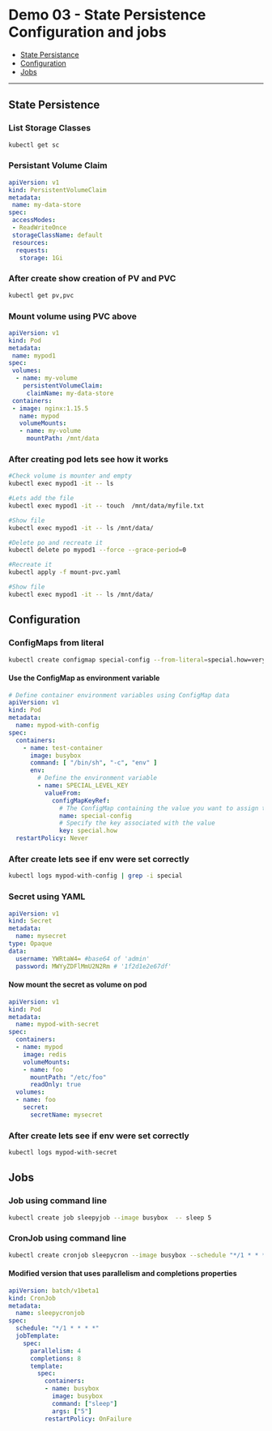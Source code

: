 # Demo 03 - State Persistence Configuration and jobs

* [State Persistance](#state-persistance)
* [Configuration](#Configuration)
* [Jobs](#Jobs)

---

## State Persistence

### List Storage Classes

```bash
kubectl get sc
```

### Persistant Volume Claim

```yaml
apiVersion: v1
kind: PersistentVolumeClaim
metadata:
 name: my-data-store
spec:
 accessModes:
 - ReadWriteOnce
 storageClassName: default
 resources:
  requests:
   storage: 1Gi
```

### After create show creation of PV and PVC

```bash
kubectl get pv,pvc
```

### Mount volume using PVC above

```yaml
apiVersion: v1
kind: Pod
metadata:
 name: mypod1
spec:
 volumes:
  - name: my-volume
    persistentVolumeClaim:
     claimName: my-data-store
 containers:
 - image: nginx:1.15.5
   name: mypod
   volumeMounts:
   - name: my-volume
     mountPath: /mnt/data
```

### After creating pod lets see how it works

```bash
#Check volume is mounter and empty 
kubectl exec mypod1 -it -- ls

#Lets add the file 
kubectl exec mypod1 -it -- touch  /mnt/data/myfile.txt

#Show file
kubectl exec mypod1 -it -- ls /mnt/data/

#Delete po and recreate it
kubectl delete po mypod1 --force --grace-period=0 

#Recreate it 
kubectl apply -f mount-pvc.yaml

#Show file
kubectl exec mypod1 -it -- ls /mnt/data/


```

## Configuration

### ConfigMaps from literal

```bash
kubectl create configmap special-config --from-literal=special.how=very --from-literal=special.type=charm
```

#### Use the ConfigMap as environment variable

```yaml
# Define container environment variables using ConfigMap data
apiVersion: v1
kind: Pod
metadata:
  name: mypod-with-config
spec:
  containers:
    - name: test-container
      image: busybox
      command: [ "/bin/sh", "-c", "env" ]
      env:
        # Define the environment variable
        - name: SPECIAL_LEVEL_KEY
          valueFrom:
            configMapKeyRef:
              # The ConfigMap containing the value you want to assign to SPECIAL_LEVEL_KEY
              name: special-config
              # Specify the key associated with the value
              key: special.how
  restartPolicy: Never
```

### After create lets see if env were set correctly

```bash
kubectl logs mypod-with-config | grep -i special
```

### Secret using YAML

```yaml
apiVersion: v1
kind: Secret
metadata:
  name: mysecret
type: Opaque
data:
  username: YWRtaW4= #base64 of 'admin'
  password: MWYyZDFlMmU2N2Rm # '1f2d1e2e67df'
```

#### Now mount the secret as volume on pod

```yaml
apiVersion: v1
kind: Pod
metadata:
  name: mypod-with-secret
spec:
  containers:
  - name: mypod
    image: redis
    volumeMounts:
    - name: foo
      mountPath: "/etc/foo"
      readOnly: true
  volumes:
  - name: foo
    secret:
      secretName: mysecret
```

### After create lets see if env were set correctly

```bash
kubectl logs mypod-with-secret
```

## Jobs

### Job using command line

```bash
kubectl create job sleepyjob --image busybox  -- sleep 5
```

### CronJob using command line

```bash
kubectl create cronjob sleepycron --image busybox --schedule "*/1 * * * *"  -- sleep 5 --dry-run -o yaml
```

#### Modified version that uses parallelism and completions properties

```yaml
apiVersion: batch/v1beta1
kind: CronJob
metadata:
  name: sleepycronjob
spec:
  schedule: "*/1 * * * *"
  jobTemplate:
    spec:
      parallelism: 4
      completions: 8
      template:
        spec:
          containers:
          - name: busybox
            image: busybox
            command: ["sleep"]
            args: ["5"]
          restartPolicy: OnFailure
```

